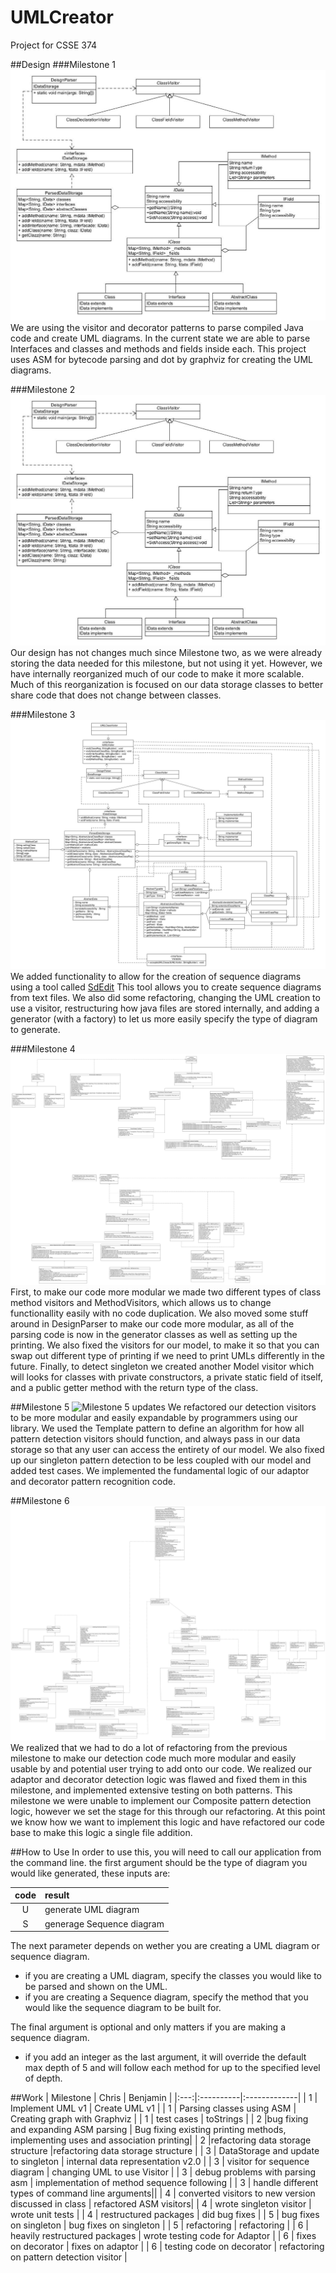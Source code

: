 # UMLCreator
Project for CSSE 374

##Design
###Milestone 1
![Our UML Design!](./Docs/MS1_Turnin/ProjectUML_actual.png)
We are using the visitor and decorator patterns to parse compiled Java code and create UML diagrams.  In the current state we are able to parse Interfaces and classes and methods and fields inside each.
This project uses ASM for bytecode parsing and dot by graphviz for creating the UML diagrams.

###Milestone 2
![Milestone 2 updates](./Docs/MS2_Turnin/ProjectUML_actual.png)
Our design has not changes much since Milestone two, as we were already storing the data needed for this milestone, but not using it yet. However, we have internally reorganized much of our code to make it more scalable. Much of this reorganization is focused on our data storage classes to better share code that does not change between classes. 

###Milestone 3
![Milestone 3 updates](./Docs/MS3_Turnin/UMLClass_MS3.jpg)
We added functionality to allow for the creation of sequence diagrams using a tool called [SdEdit](http://sdedit.sourceforge.net/) This tool allows you to create sequence diagrams from text files.  We also did some refactoring, changing the UML creation to use a visitor, restructuring how java files are stored internally, and adding a generator (with a factory) to let us more easily specify the type of diagram to generate.

###Milestone 4
![Milestone 4 updates](./Docs/MS4_Turnin/MS4_turnin/UMLClass_MS4.png)
First, to make our code more modular we made two different types of class method visitors and MethodVisitors, which allows us to change functionallity easily with no code duplication. We also moved some stuff around in DesignParser to make our code more modular, as all of the parsing code is now in the generator classes as well as setting up the printing.
We also fixed the visitors for our model, to make it so that you can swap out different type of printing if we need to print UMLs differently in the future.
Finally, to detect singleton we created another Model visitor which will looks for classes with private constructors, a private static field of itself, and a public getter method with the return type of the class. 

##Milestone 5
![Milestone 5 updates](./Docs/MS5_Turnin/MS5_ProjectUML)
We refactored our detection visitors to be more modular and easily expandable by programmers using our library. We used the Template pattern to define an algorithm for how all pattern detection visitors should function, and always pass in our data storage so that any user can access the entirety of our model. We also fixed up our singleton pattern detection to be less coupled with our model and added test cases. 
We implemented the fundamental logic of our adaptor and decorator pattern recognition code. 

##Milestone 6
![Milestone 6 updates](./Docs/MS6_Turnin/MS5_Fixes/MS5UML.jpg)
We realized that we had to do a lot of refactoring from the previous milestone to make our detection code much more modular and easily usable by and potential user trying to add onto our code. We realized our adaptor and decorator detection logic was flawed and fixed them in this milestone, and implemented extensive testing on both patterns. 
This milestone we were unable to implement our Composite pattern detection logic, however we set the stage for this through our refactoring. At this point we know how we want to implement this logic and have refactored our code base to make this logic a single file addition.

##How to Use
In order to use this, you will need to call our application from the command line.
the first argument should be the type of diagram you would like generated, these inputs are:

| code | result |
|:---:|:---|
| U | generate UML diagram |
| S | generage Sequence diagram |

The next parameter depends on wether you are creating a UML diagram or sequence diagram.
* if you are creating a UML diagram, specify the classes you would like to be parsed and shown on the UML.
* if you are creating a Sequence diagram, specify the method that you would like the sequence diagram to be built for.

The final argument is optional and only matters if you are making a sequence diagram.  
* if you add an integer as the last argument, it will override the default max depth of 5 and will follow each method for up to the specified level of depth.

##Work
| Milestone | Chris  |      Benjamin  |
|:---:|:----------|:-------------|
| 1 | Implement UML v1 |  Create UML v1 | 
| 1 | Parsing classes using ASM | Creating graph with Graphviz |
| 1 | test cases | toStrings |
| 2 |bug fixing and expanding ASM parsing | Bug fixing existing printing methods, implementing uses and association printing|
| 2 |refactoring data storage structure |refactoring data storage structure |
| 3 | DataStorage and update to singleton | internal data representation v2.0 |
| 3 | visitor for sequence diagram | changing UML to use Visitor |
| 3 | debug problems with parsing asm | implementation of method sequence following |
| 3 | handle different types of command line arguments||
| 4 | converted visitors to new version discussed in class | refactored ASM visitors|
| 4 | wrote singleton visitor | wrote unit tests |
| 4 | restructured packages | did bug fixes |
| 5 | bug fixes on singleton | bug fixes on singleton |
| 5 | refactoring | refactoring |
| 6 | heavily restructured packages | wrote testing code for Adaptor |
| 6 | fixes on decorator | fixes on adaptor |
| 6 | testing code on decorator | refactoring on pattern detection visitor |

